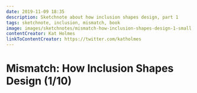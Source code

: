 ```yaml
---
date: 2019-11-09 18:35
description: Sketchnote about how inclusion shapes design, part 1
tags: sketchnote, inclusion, mismatch, book
image: images/sketchnotes/mismatch-how-inclusion-shapes-design-1-small.jpg
contentCreator: Kat Holmes
linkToContentCreator: https://twitter.com/katholmes
---
```


# Mismatch: How Inclusion Shapes Design (1/10)
